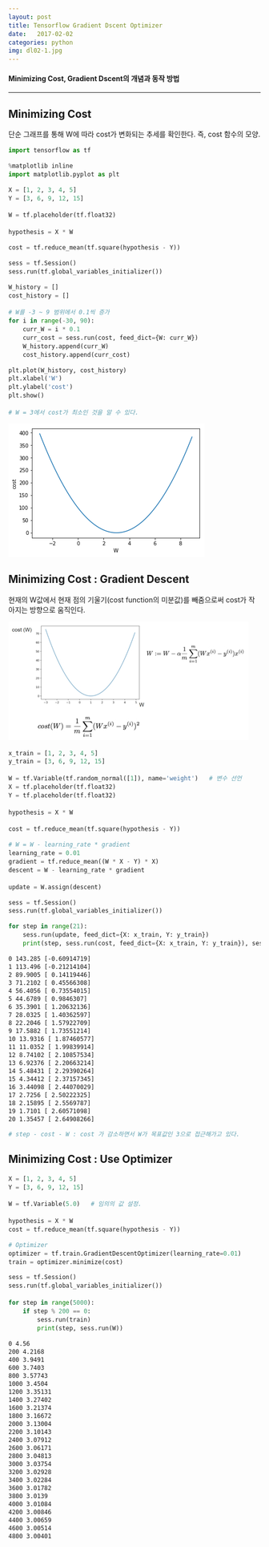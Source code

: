 ```yaml
---
layout: post
title: Tensorflow Gradient Dscent Optimizer
date:   2017-02-02
categories: python
img: dl02-1.jpg
---
```


#### Minimizing Cost, Gradient Dscent의 개념과 동작 방법


----------------------------------
## Minimizing Cost

단순 그래프를 통해 W에 따라 cost가 변화되는 추세를 확인한다. 즉, cost 함수의 모양.


```python
import tensorflow as tf
```


```python
%matplotlib inline
import matplotlib.pyplot as plt
```


```python
X = [1, 2, 3, 4, 5]
Y = [3, 6, 9, 12, 15]

W = tf.placeholder(tf.float32)

hypothesis = X * W
```


```python
cost = tf.reduce_mean(tf.square(hypothesis - Y))
```


```python
sess = tf.Session()
sess.run(tf.global_variables_initializer())
```


```python
W_history = []
cost_history = []

# W를 -3 ~ 9 범위에서 0.1씩 증가
for i in range(-30, 90):
    curr_W = i * 0.1
    curr_cost = sess.run(cost, feed_dict={W: curr_W})
    W_history.append(curr_W)
    cost_history.append(curr_cost)
```


```python
plt.plot(W_history, cost_history)
plt.xlabel('W')
plt.ylabel('cost')
plt.show()

# W = 3에서 cost가 최소인 것을 알 수 있다.
```


![png](../images/dl02_8_0.png)


## Minimizing Cost : Gradient Descent

현재의 W값에서 현재 점의 기울기(cost function의 미분값)를 빼줌으로써 cost가 작아지는 방향으로 움직인다.

![img](../images/dl02-1.jpg)


```python
x_train = [1, 2, 3, 4, 5]
y_train = [3, 6, 9, 12, 15]

W = tf.Variable(tf.random_normal([1]), name='weight')   # 변수 선언
X = tf.placeholder(tf.float32)
Y = tf.placeholder(tf.float32)

hypothesis = X * W

cost = tf.reduce_mean(tf.square(hypothesis - Y))
```


```python
# W = W - learning_rate * gradient
learning_rate = 0.01
gradient = tf.reduce_mean((W * X - Y) * X)
descent = W - learning_rate * gradient

update = W.assign(descent)
```


```python
sess = tf.Session()
sess.run(tf.global_variables_initializer())
```


```python
for step in range(21):
    sess.run(update, feed_dict={X: x_train, Y: y_train})
    print(step, sess.run(cost, feed_dict={X: x_train, Y: y_train}), sess.run(W))
```

    0 143.285 [-0.60914719]
    1 113.496 [-0.21214104]
    2 89.9005 [ 0.14119446]
    3 71.2102 [ 0.45566308]
    4 56.4056 [ 0.73554015]
    5 44.6789 [ 0.9846307]
    6 35.3901 [ 1.20632136]
    7 28.0325 [ 1.40362597]
    8 22.2046 [ 1.57922709]
    9 17.5882 [ 1.73551214]
    10 13.9316 [ 1.87460577]
    11 11.0352 [ 1.99839914]
    12 8.74102 [ 2.10857534]
    13 6.92376 [ 2.20663214]
    14 5.48431 [ 2.29390264]
    15 4.34412 [ 2.37157345]
    16 3.44098 [ 2.44070029]
    17 2.7256 [ 2.50222325]
    18 2.15895 [ 2.5569787]
    19 1.7101 [ 2.60571098]
    20 1.35457 [ 2.64908266]
    


```python
# step - cost - W : cost 가 감소하면서 W가 목표값인 3으로 접근해가고 있다.
```

## Minimizing Cost : Use Optimizer


```python
X = [1, 2, 3, 4, 5]
Y = [3, 6, 9, 12, 15]

W = tf.Variable(5.0)   # 임의의 값 설정.

hypothesis = X * W
cost = tf.reduce_mean(tf.square(hypothesis - Y))
```


```python
# Optimizer
optimizer = tf.train.GradientDescentOptimizer(learning_rate=0.01)
train = optimizer.minimize(cost)
```


```python
sess = tf.Session()
sess.run(tf.global_variables_initializer())

for step in range(5000):
    if step % 200 == 0:
        sess.run(train)
        print(step, sess.run(W))
```

    0 4.56
    200 4.2168
    400 3.9491
    600 3.7403
    800 3.57743
    1000 3.4504
    1200 3.35131
    1400 3.27402
    1600 3.21374
    1800 3.16672
    2000 3.13004
    2200 3.10143
    2400 3.07912
    2600 3.06171
    2800 3.04813
    3000 3.03754
    3200 3.02928
    3400 3.02284
    3600 3.01782
    3800 3.0139
    4000 3.01084
    4200 3.00846
    4400 3.00659
    4600 3.00514
    4800 3.00401
    
